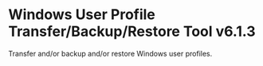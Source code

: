 # Windows User Profile Transfer/Backup/Restore Tool v6.1.3
Transfer and/or backup and/or restore Windows user profiles.
